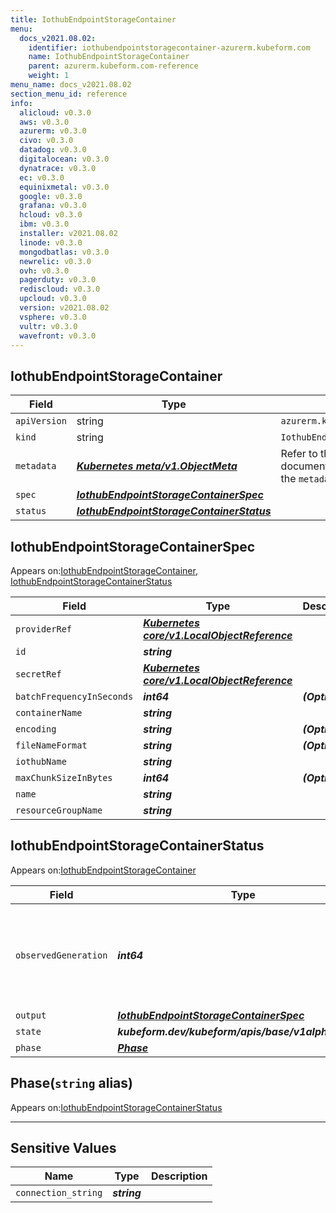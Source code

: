 ```yaml
---
title: IothubEndpointStorageContainer
menu:
  docs_v2021.08.02:
    identifier: iothubendpointstoragecontainer-azurerm.kubeform.com
    name: IothubEndpointStorageContainer
    parent: azurerm.kubeform.com-reference
    weight: 1
menu_name: docs_v2021.08.02
section_menu_id: reference
info:
  alicloud: v0.3.0
  aws: v0.3.0
  azurerm: v0.3.0
  civo: v0.3.0
  datadog: v0.3.0
  digitalocean: v0.3.0
  dynatrace: v0.3.0
  ec: v0.3.0
  equinixmetal: v0.3.0
  google: v0.3.0
  grafana: v0.3.0
  hcloud: v0.3.0
  ibm: v0.3.0
  installer: v2021.08.02
  linode: v0.3.0
  mongodbatlas: v0.3.0
  newrelic: v0.3.0
  ovh: v0.3.0
  pagerduty: v0.3.0
  rediscloud: v0.3.0
  upcloud: v0.3.0
  version: v2021.08.02
  vsphere: v0.3.0
  vultr: v0.3.0
  wavefront: v0.3.0
---
```


## IothubEndpointStorageContainer
| Field | Type | Description |
| ------ | ----- | ----------- |
| `apiVersion` | string | `azurerm.kubeform.com/v1alpha1` |
|    `kind` | string | `IothubEndpointStorageContainer` |
| `metadata` | ***[Kubernetes meta/v1.ObjectMeta](https://v1-18.docs.kubernetes.io/docs/reference/generated/kubernetes-api/v1.18/#objectmeta-v1-meta)***|Refer to the Kubernetes API documentation for the fields of the `metadata` field.|
| `spec` | ***[IothubEndpointStorageContainerSpec](#iothubendpointstoragecontainerspec)***||
| `status` | ***[IothubEndpointStorageContainerStatus](#iothubendpointstoragecontainerstatus)***||
## IothubEndpointStorageContainerSpec

Appears on:[IothubEndpointStorageContainer](#iothubendpointstoragecontainer), [IothubEndpointStorageContainerStatus](#iothubendpointstoragecontainerstatus)

| Field | Type | Description |
| ------ | ----- | ----------- |
| `providerRef` | ***[Kubernetes core/v1.LocalObjectReference](https://v1-18.docs.kubernetes.io/docs/reference/generated/kubernetes-api/v1.18/#localobjectreference-v1-core)***||
| `id` | ***string***||
| `secretRef` | ***[Kubernetes core/v1.LocalObjectReference](https://v1-18.docs.kubernetes.io/docs/reference/generated/kubernetes-api/v1.18/#localobjectreference-v1-core)***||
| `batchFrequencyInSeconds` | ***int64***| ***(Optional)*** |
| `containerName` | ***string***||
| `encoding` | ***string***| ***(Optional)*** |
| `fileNameFormat` | ***string***| ***(Optional)*** |
| `iothubName` | ***string***||
| `maxChunkSizeInBytes` | ***int64***| ***(Optional)*** |
| `name` | ***string***||
| `resourceGroupName` | ***string***||
## IothubEndpointStorageContainerStatus

Appears on:[IothubEndpointStorageContainer](#iothubendpointstoragecontainer)

| Field | Type | Description |
| ------ | ----- | ----------- |
| `observedGeneration` | ***int64***| ***(Optional)*** Resource generation, which is updated on mutation by the API Server.|
| `output` | ***[IothubEndpointStorageContainerSpec](#iothubendpointstoragecontainerspec)***| ***(Optional)*** |
| `state` | ***kubeform.dev/kubeform/apis/base/v1alpha1.State***| ***(Optional)*** |
| `phase` | ***[Phase](#phase)***| ***(Optional)*** |
## Phase(`string` alias)

Appears on:[IothubEndpointStorageContainerStatus](#iothubendpointstoragecontainerstatus)

---
## Sensitive Values
| Name | Type | Description |
|------|------|-------------|
| `connection_string` | ***string*** ||

